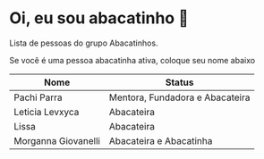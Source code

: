 # Oi, eu sou abacatinho 🥑
Lista de pessoas do grupo Abacatinhos.

Se você é uma pessoa abacatinha ativa, coloque seu nome abaixo


|Nome|Status  |
|--|--|
| Pachi Parra | Mentora, Fundadora e Abacateira  |
| Leticia Levxyca | Abacateira|
| Lissa| Abacateira|
| Morganna Giovanelli| Abacateira e Abacatinha|



